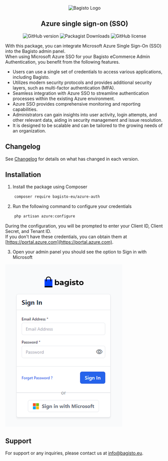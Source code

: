 <div align="center">
    <img src="https://bagisto.com/wp-content/themes/bagisto/images/logo.png" alt="Bagisto Logo" />
    <h2>Azure single sign-on (SSO)</h2>
</div>

<div align="center">
    <img alt="GitHub version" src="http://poser.pugx.org/bagisto-eu/azure-auth/v">
    <img alt="Packagist Downloads" src="https://img.shields.io/packagist/dt/bagisto-eu/azure-auth">
    <img alt="GitHub license" src="https://img.shields.io/github/license/bagisto-europe/admin-azure-auth">
</div>

With this package, you can integrate Microsoft Azure Single Sign-On (SSO) into the Bagisto admin panel.  
When using Microsoft Azure SSO for your Bagisto eCommerce Admin Authentication, you benefit from the following features.

- Users can use a single set of credentials to access various applications, including Bagisto.
- Utilizes modern security protocols and provides additional security layers, such as multi-factor authentication (MFA).
- Seamless integration with Azure SSO to streamline authentication processes within the existing Azure environment.
- Azure SSO provides comprehensive monitoring and reporting capabilities.
- Administrators can gain insights into user activity, login attempts, and other relevant data, aiding in security management and issue resolution.
- It is designed to be scalable and can be tailored to the growing needs of an organization.

## Changelog

See [Changelog](CHANGELOG.md) for details on what has changed in each version.

## Installation

1. Install the package using Composer

```bash
    composer require bagisto-eu/azure-auth
```

2. Run the following command to configure your credentials

```bash
    php artisan azure:configure
```

During the configuration, you will be prompted to enter your Client ID, Client Secret, and Tenant ID.  
If you don't have these credentials, you can obtain them at [https://portal.azure.com](https://portal.azure.com).  

3. Open your admin panel you should see the option to Sign in with Microsoft

![example](docs/bagisto-signin.png)

## Support

For support or any inquiries, please contact us at [info@bagisto.eu](mailto:info@bagisto.eu).